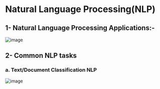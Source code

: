 # Natural Language Processing(NLP)

## 1- Natural Language Processing Applications:-

![image](https://user-images.githubusercontent.com/112492310/209517167-310e7255-c3d4-40fe-bc24-3d05a91c42e2.png)

## 2- Common NLP tasks

### **a. Text/Document Classification NLP**
![image](https://user-images.githubusercontent.com/112492310/209517841-511c0e47-2a47-42dd-9df0-468d9801fbde.png)
